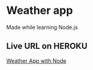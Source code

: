 # Weather app

Made while learning Node.js

## Live URL on HEROKU

[Weather App with Node](https://shikhar-weather-app.herokuapp.com/)
